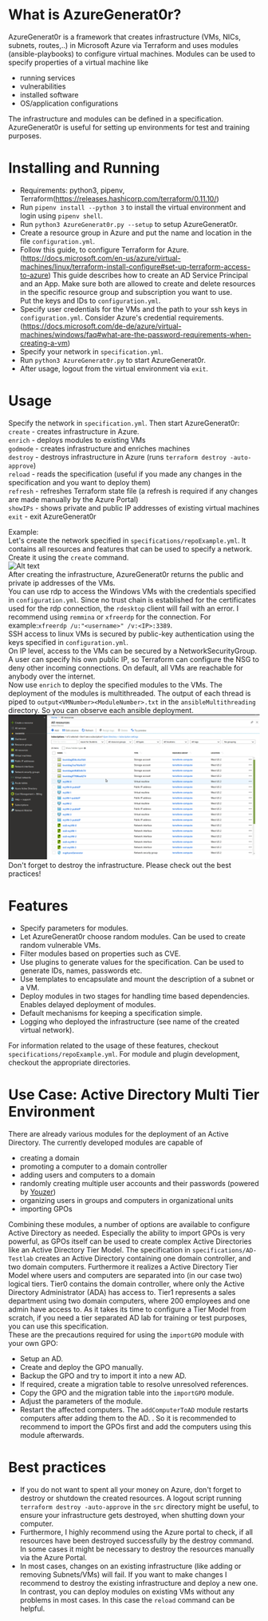 # What is AzureGenerat0r? <br />
AzureGenerat0r is a framework that creates infrastructure (VMs, NICs, subnets, routes,..) in Microsoft Azure via Terraform and uses modules (ansible-playbooks) to configure virtual machines.
Modules can be used to specify properties of a virtual machine like
* running services
* vulnerabilities
* installed software
* OS/application configurations

The infrastructure and modules can be defined in a specification.
AzureGenerat0r is useful for setting up environments for test and training purposes.
# Installing and Running <br />
* Requirements: python3, pipenv, Terraform(https://releases.hashicorp.com/terraform/0.11.10/)
* Run `pipenv install --python 3` to install the virtual environment and login using `pipenv shell`.
* Run `python3 AzureGenerat0r.py --setup` to setup AzureGenerat0r.
* Create a resource group in Azure and put the name and location in the file `configuration.yml`.
* Follow this guide, to configure Terraform for Azure. (https://docs.microsoft.com/en-us/azure/virtual-machines/linux/terraform-install-configure#set-up-terraform-access-to-azure)
  This guide describes how to create an AD Service Principal and an App. Make sure both are allowed to create and delete resources in the specific resource group and subscription you want to use. <br />
  Put the keys and IDs to `configuration.yml`.
* Specify user credentials for the VMs and the path to your ssh keys in `configuration.yml`. Consider Azure's credential requirements. (https://docs.microsoft.com/de-de/azure/virtual-machines/windows/faq#what-are-the-password-requirements-when-creating-a-vm)
* Specify your network in `specification.yml`.
* Run `python3 AzureGenerat0r.py` to start AzureGenerat0r.
* After usage, logout from the virtual environment via `exit`.

# Usage <br />
Specify the network in `specification.yml`. Then start AzureGenerat0r: <br />
`create`  - creates infrastructure in Azure. <br />
`enrich`  - deploys modules to existing VMs<br />
`godmode` - creates infrastructure and enriches machines<br />
`destroy` - destroys infrastructure in Azure (runs `terraform destroy -auto-approve`)<br />
`reload`  - reads the specification (useful if you made any changes in the specification and you want to deploy them) <br />
`refresh` - refreshes Terraform state file (a refresh is required if any changes are made manually by the Azure Portal) <br />
`showIPs` - shows private and public IP addresses of existing virtual machines<br >
`exit`    - exit AzureGenerat0r<br />

Example: <br>
Let's create the network specified in `specifications/repoExample.yml`. It contains all resources and features that can
be used to specify a network. Create it using the `create` command.
<br>
![Alt text](/.repoResources/demo/createResources.gif?raw=true "Create Resources in Azure") <br/>
After creating the infrastructure, AzureGenerat0r returns the public and private ip addresses of the VMs. <br />
You can use rdp to access the Windows VMs with the credentials specified in `configuration.yml`.
Since no trust chain is established for the certificates used for the rdp connection, the `rdesktop` client will fail with an error.
I recommend using `remmina` or `xfreerdp` for the connection. For example:`xfreerdp /u:"<username>" /v:<IP>:3389`. <br/>
SSH access to linux VMs is secured by public-key authentication using the keys specified in `configuration.yml`. <br/>
On IP level, access to the VMs can be secured by a NetworkSecurityGroup.
A user can specify his own public IP, so Terraform can configure the NSG to deny other incoming connections.
On default, all VMs are reachable for anybody over the internet. <br/>
Now use `enrich` to deploy the specified modules to the VMs. The deployment of the modules is multithreaded. The output
of each thread is piped to `output<VMNumber><ModuleNumber>.txt` in the `ansibleMultithreading` directory. So you can observe
each ansible deployment. <br>
![Alt text](/.repoResources/demo/enrichVMs.gif?raw=true "Use modules to configure VMs") <br>
Don't forget to destroy the infrastructure. Please check out the best practices!
# Features <br />
* Specify parameters for modules.
* Let AzureGenerat0r choose random modules. Can be used to create random vulnerable VMs.
* Filter modules based on properties such as CVE.
* Use plugins to generate values for the specification. Can be used to generate IDs, names, passwords etc.
* Use templates to encapsulate and mount the description of a subnet or a VM.
* Deploy modules in two stages for handling time based dependencies. Enables delayed deployment of modules.
* Default mechanisms for keeping a specification simple.<br />
* Logging who deployed the infrastructure (see name of the created virtual network).

For information related to the usage of these features, checkout `specifications/repoExample.yml`. For module and plugin development, checkout the appropriate directories.

# Use Case: Active Directory Multi Tier Environment<br />
There are already various modules for the deployment of an Active Directory. The currently developed modules are capable of <br />
* creating a domain
* promoting a computer to a domain controller
* adding users and computers to a domain
* randomly creating multiple user accounts and their passwords (powered by [Youzer](https://stealingthe.network/rapidly-creating-fake-users-in-your-lab-ad-using-youzer/))
* organizing users in groups and computers in organizational units
* importing GPOs <br />


Combining these modules, a number of options are available to configure Active Directory as needed. Especially
the ability to import GPOs is very powerful,
as GPOs itself can be used to create complex Active Directories like an Active Directory Tier Model.
The specification in `specifications/AD-Testlab` creates an Active Directory containing one domain controller, and two domain computers.
Furthermore it realizes a Active Directory Tier Model where users and computers are separated into (in our case two) logical tiers. Tier0 contains the domain controller,
where only the Active Directory Administrator (ADA) has access to. Tier1 represents a sales department using two domain computers, where 200 employees and one admin
have access to.
As it takes its time to configure a Tier Model from scratch, if you
need a tier separated AD lab for training or test purposes, you can
use this specification. <br /> These are the precautions required for
using the `importGPO` module with your own GPO: <br />


* Setup an AD.
* Create and deploy the GPO manually.
* Backup the GPO and try to import it into a new AD.
* If required, create a migration table to resolve unresolved references.
* Copy the GPO and the migration table into the `importGPO` module.
* Adjust the parameters of the module.
* Restart the affected computers. The `addComputerToAD` module restarts computers after adding them to the AD. .
So it is recommended to recommend to import the GPOs first and add the computers using this module afterwards.

# Best practices <br />
- If you do not want to spent all your money on Azure, don't forget to destroy or shutdown the created resources. A logout script running `terraform destroy -auto-approve` in the `src` directory might be useful, to ensure your infrastructure gets destroyed, when shutting down your computer.
- Furthermore, I highly recommend using the Azure portal to check, if all resources have been destroyed successfully by the destroy command. In some cases it might be necessary to destroy the resources manually via the Azure Portal.
- In most cases, changes on an existing infrastructure (like adding or removing Subnets/VMs) will fail. If you want to make changes I recommend to destroy the existing infrastructure and deploy a new one. In contrast, you can deploy modules on existing VMs without any problems in most cases. In this case the `reload` command can be helpful.
